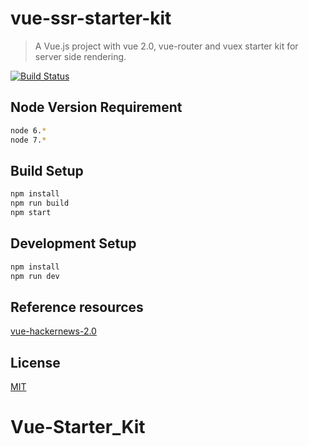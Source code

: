 # vue-ssr-starter-kit

> A Vue.js project with vue 2.0, vue-router and vuex starter kit for server side rendering. 

[![Build Status](https://travis-ci.org/doabit/vue-ssr-starter-kit.svg?branch=master)](https://travis-ci.org/doabit/vue-ssr-starter-kit)

## Node Version Requirement

```bash
node 6.*
node 7.*
```

## Build Setup

``` bash
npm install
npm run build
npm start
```

## Development Setup

```bash
npm install
npm run dev
```

## Reference resources

[vue-hackernews-2.0](https://github.com/vuejs/vue-hackernews-2.0)

## License

[MIT](http://opensource.org/licenses/MIT)
# Vue-Starter_Kit

